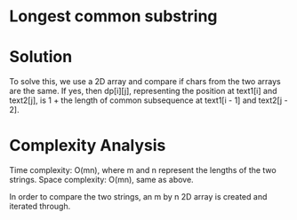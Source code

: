# Longest common substring

# Solution

To solve this, we use a 2D array and compare if chars from the two arrays are the same. If yes, then dp[i][j], representing the position at text1[i] and text2[j], is 1 + the length of common subsequence at text1[i - 1] and text2[j - 2].

# Complexity Analysis

Time complexity: O(mn), where m and n represent the lengths of the two strings.
Space complexity: O(mn), same as above.

In order to compare the two strings, an m by n 2D array is created and iterated through.
